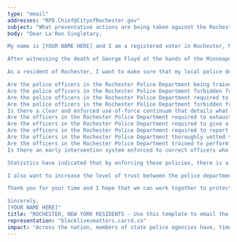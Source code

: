 ```yaml
---
type: "email"
addresses: "RPD.Chief@CityofRochester.gov"
subject: "What preventative actions are being taken against the Rochester Police Department?"
body: "Dear La'Ron Singletary,

My name is [YOUR NAME HERE] and I am a registered voter in Rochester, New York. I am writing to you today to ask what you are doing, as the Chief of Police of Rochester, to ensure that your officers are not abusing their power and are held accountable for their actions.

After witnessing the death of George Floyd at the hands of the Minneapolis Police Department, I am left feeling outraged, frustrated, and hurt. The system has failed yet another black man and we are anxiously waiting to see if the officers responsible for his death will face consequences.

As a resident of Rochester, I want to make sure that my local police department is taking the necessary preventative measures to ensure that incidents like this will not occur in the future. So I ask:

Are the police officers in the Rochester Police Department being trained to de-escalate altercations by using peaceful conflict resolution strategies?
Are the police officers in the Rochester Police Department forbidden from using carotid restraints (chokeholds, strangleholds, etc.) and hog-tying methods? Furthermore, are they forbidden from transporting civilians in uncomfortable positions, such as face down in a vehicle?
Are the police officers in the Rochester Police Department required to intervene if they witness another officer using excessive force? Will officers be reprimanded if they fail to intervene?
Are the police officers in the Rochester Police Department forbidden from shooting at moving vehicles?
Is there a clear and enforced use-of-force continuum that details what weapons and force are acceptable in a wide variety of civilian-police interactions?
Are the officers in the Rochester Police Department required to exhaust every other possible option before using excessive force?
Are the officers in the Rochester Police Department required to give a verbal warning to civilians before drawing their weapon or using excessive force?
Are the officers in the Rochester Police Department required to report each time they threaten to or use force on civilians?
Are the officers in the Rochester Police Department thoroughly vetted to ensure that they do not have a history with abuse, racism, xenophobia, homophobia / transphobia, or discrimination?
Are the officers in the Rochester Police Department trained to perform and seek necessary medical action after using excessive force?
Is there an early intervention system enforced to correct officers who use excessive force? Additionally, how many complaints does an officer have to receive before they are reprimanded? Before they are terminated? More than three complaints are unacceptable.

Statistics have indicated that by enforcing these policies, there is a significant decrease in civilian complaints and injury due to excessive force. If any of the policies are not currently in place, then what is being done to ensure that they are going to be enforced in the near future? What can I do, as a concerned citizen, to set these policies in motion?

I also want to increase the level of trust between the police department and the community. To establish trust, there has to be transparency. I would like to see the Rochester Police Department collect and report data on civilian deaths that occurred in custody and as a result of an officer’s use of excessive force. The data should be broken down by demographics and should showcase the race, gender, sexuality, and religion of the civilians. Allowing the public access to this information will show us where we, as a community, fall short.

Thank you for your time and I hope that we can work together to protect the Rochester community. I refuse to let the next hashtag come from here.

Sincerely,
[YOUR NAME HERE]"
title: "ROCHESTER, NEW YORK RESIDENTS - Use this template to email the Chief of Police of Rochester to quiz them on what preventive actions are being taken to protect against police brutality from the Rochester Police Department."
representation: "blacklivesmatters.carrd.co"
impact: "Across the nation, members of state police agencies have, time and time again, abused their power and have killed black Americans in a horrific manner, devoid of any lawfulness. Our nation has observed the cruel and evil killings of George Floyd, Breonna Taylor, Eric Garner, Ahmed Aubrey, and countless others of black Americans. Email the Chief of Police for the city of Rochester and press the question--are you, La'Ron Singletary, taking any preventative actions to ensure that such acts of cruelty against African Americans don't happen as a consequence of policing with racist motives?"
---
```


